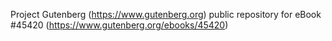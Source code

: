 Project Gutenberg (https://www.gutenberg.org) public repository for eBook #45420 (https://www.gutenberg.org/ebooks/45420)
